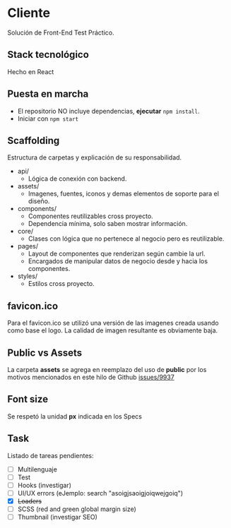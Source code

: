 # Cliente

Solución de Front-End Test Práctico.

## Stack tecnológico

Hecho en React

## Puesta en marcha

- El repositorio NO incluye dependencias, **ejecutar** `npm install`.
- Iniciar con `npm start`

## Scaffolding

Estructura de carpetas y explicación de su responsabilidad.

- api/
  - Lógica de conexión con backend.
- assets/
  - Imagenes, fuentes, iconos y demas elementos de soporte para el diseño.
- components/
  - Componentes reutilizables cross proyecto.
  - Dependencia mínima, solo saben mostrar información.
- core/
  - Clases con lógica que no pertenece al negocio pero es reutilizable.
- pages/
  - Layout de componentes que renderizan según cambie la url.
  - Encargados de manipular datos de negocio desde y hacia los componentes.
- styles/
  - Estilos cross proyecto.

## favicon.ico

Para el favicon.ico se utilizó una versión de las imagenes creada usando como base el logo. La calidad de imagen resultante es obviamente baja.

## Public vs Assets

La carpeta **assets** se agrega en reemplazo del uso de **public**
por los motivos mencionados en este hilo de Github [issues/9937](https://github.com/facebook/create-react-app/issues/9937)

## Font size

Se respetó la unidad **px** indicada en los Specs

## Task

Listado de tareas pendientes:

- [ ] Multilenguaje
- [ ] Test
- [ ] Hooks (investigar)
- [ ] UI/UX errors (eJemplo: search "asoigjsaoigjoiqwejgoiq")
- [x] ~~Loaders~~
- [ ] SCSS (red and green global margin size)
- [ ] Thumbnail (investigar SEO)
